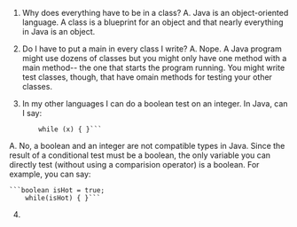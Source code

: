 1. Why does everything have to be in a class?
A.  Java is an object-oriented language. A class is a blueprint for an object and that
    nearly everything in Java is an object.

2. Do I have to put a main in every class I write?
A.  Nope. A Java program might use dozens of classes but you might only have one method
    with a main method-- the one that starts the program running. You might write test 
    classes, though, that have omain methods for testing your other classes.

3. In my other languages I can do a boolean test on an integer. In Java, can I say:
    
    ```int x =1; 
        while (x) { }```

A.  No, a boolean and an integer are not compatible types in Java. Since the result of
    a conditional test must be a boolean, the only variable you can directly test (without
    using a comparision operator) is a boolean. For example, you can say:
    
    ```boolean isHot = true;
        while(isHot) { }```

4.